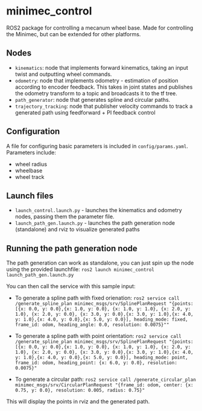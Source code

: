 # minimec_control

ROS2 package for controlling a mecanum wheel base. Made for controlling the Minimec, but can be extended for other platforms.

## Nodes

- `kinematics`: node that implements forward kinematics, taking an input twist and outputting wheel commands.
- `odometry`: node that implements odometry - estimation of position according to encoder feedback. This takes in joint states and publishes the odometry transform to a topic and broadcasts it to the tf tree.
- `path_generator`: node that generates spline and circular paths.
- `trajectory_tracking`: node that publisher velocity commands to track a generated path using feedforward + PI feedback control

## Configuration


A file for configuring basic parameters is included in `config/params.yaml`. Parameters include:
- wheel radius
- wheelbase
- wheel track

## Launch files

- `launch_control.launch.py` - launches the kinematics and odometry nodes, passing them the parameter file.
- `launch_path_gen.launch.py` - launches the path generation node (standalone) and rviz to visualize generated paths

## Running the path generation node

The path generation can work as standalone, you can just spin up the node using the provided launchfile: `ros2 launch minimec_control launch_path_gen.launch.py`

You can then call the service with this sample input:

- To generate a spline path with fixed orienation: `ros2 service call /generate_spline_plan minimec_msgs/srv/SplinePlanRequest "{points: [{x: 0.0, y: 0.0},{x: 1.0, y: 0.0}, {x: 1.0, y: 1.0}, {x: 2.0, y: 1.0}, {x: 2.0, y: 0.0}, {x: 3.0, y: 0.0},{x: 3.0, y: 1.0},{x: 4.0, y: 1.0},{x: 4.0, y: 0.0},{x: 5.0, y: 0.0}], heading_mode: fixed, frame_id: odom, heading_angle: 0.0, resolution: 0.0075}""`

- To generate a spline path with point orientation: `ros2 service call /generate_spline_plan minimec_msgs/srv/SplinePlanRequest "{points: [{x: 0.0, y: 0.0},{x: 1.0, y: 0.0}, {x: 1.0, y: 1.0}, {x: 2.0, y: 1.0}, {x: 2.0, y: 0.0}, {x: 3.0, y: 0.0},{x: 3.0, y: 1.0},{x: 4.0, y: 1.0},{x: 4.0, y: 0.0},{x: 5.0, y: 0.0}], heading_mode: point, frame_id: odom, heading_point: {x: 6.0, y: 0.0}, resolution: 0.0075}"`

- To generate a circular path: `ros2 service call /generate_circular_plan minimec_msgs/srv/CircularPlanRequest "{frame_id: odom, center: {x: 0.75, y: 0.0}, resolution: 0.005, radius: 0.75}"`

This will display the points in rviz and the generated path.

